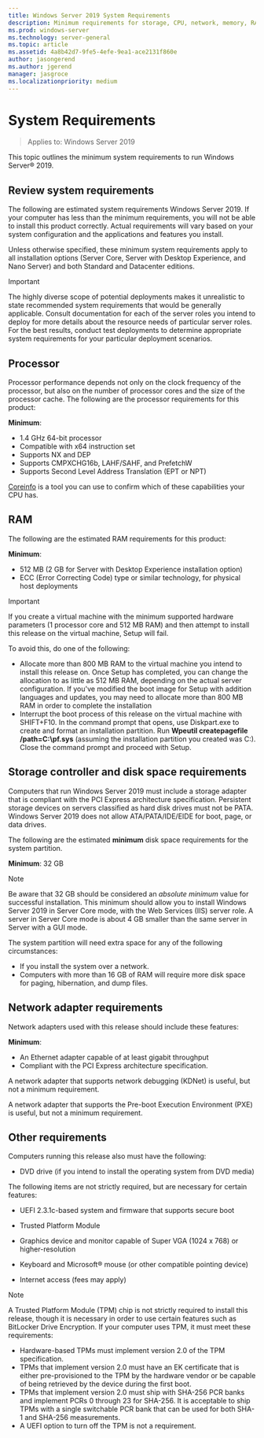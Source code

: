 ```yaml
--- 
title: Windows Server 2019 System Requirements
description: Minimum requirements for storage, CPU, network, memory, RAM in a clean installation of Windows Server 2019. 
ms.prod: windows-server
ms.technology: server-general
ms.topic: article
ms.assetid: 4a8b42d7-9fe5-4efe-9ea1-ace2131f860e
author: jasongerend
ms.author: jgerend
manager: jasgroce
ms.localizationpriority: medium
---
```

# System Requirements

> Applies to: Windows Server 2019

This topic outlines the minimum system requirements to run Windows Server&reg; 2019.

## Review system requirements  

The following are estimated system requirements Windows Server 2019. If your computer has less than the minimum requirements, you will not be able to install this product correctly. Actual requirements will vary based on your system configuration and the applications and features you install.

Unless otherwise specified, these minimum system requirements apply to all installation options (Server Core, Server with Desktop Experience, and Nano Server) and both Standard and Datacenter editions.  

> [!IMPORTANT]  
> The highly diverse scope of potential deployments makes it unrealistic to state recommended system requirements that would be generally applicable. Consult documentation for each of the server roles you intend to deploy for more details about the resource needs of particular server roles. For the best results, conduct test deployments to determine appropriate system requirements for your particular deployment scenarios.  

## Processor  

Processor performance depends not only on the clock frequency of the processor, but also on the number of processor cores and the size of the processor cache. The following are the processor requirements for this product:  

**Minimum**:  
- 1.4 GHz 64-bit processor  
- Compatible with x64 instruction set  
- Supports NX and DEP  
- Supports CMPXCHG16b, LAHF/SAHF, and PrefetchW  
- Supports Second Level Address Translation (EPT or NPT)  

[Coreinfo](https://technet.microsoft.com/sysinternals/cc835722.aspx) is a tool you can use to confirm which of these capabilities your CPU has.

## RAM

The following are the estimated RAM requirements for this product:  

**Minimum**:  
- 512 MB (2 GB for Server with Desktop Experience installation option)
- ECC (Error Correcting Code) type or similar technology, for physical host deployments

> [!IMPORTANT]  
> If you create a virtual machine with the minimum supported hardware parameters (1 processor core and 512 MB RAM) and then attempt to install this release on the virtual machine, Setup will fail.  
>   
> To avoid this, do one of the following:  
>   
> -   Allocate more than 800 MB RAM to the virtual machine you intend to install this release on. Once Setup has completed, you can change the allocation to as little as 512 MB RAM, depending on the actual server configuration. If you've modified the boot image for Setup with addition languages and updates, you may need to allocate more than 800 MB RAM in order to complete the installation  
> -   Interrupt the boot process of this release on the virtual machine with SHIFT+F10. In the command prompt that opens, use Diskpart.exe to create and format an installation partition. Run **Wpeutil createpagefile /path=C:\pf.sys** (assuming the installation partition you created was C:). Close the command prompt and proceed with Setup.  

## Storage controller and disk space requirements  
Computers that run Windows Server 2019 must include a storage adapter that is compliant with the PCI Express architecture specification. Persistent storage devices on servers classified as hard disk drives must not be PATA. Windows Server 2019 does not allow ATA/PATA/IDE/EIDE for boot, page, or data drives.  

The following are the estimated **minimum** disk space requirements for the system partition.  

**Minimum**: 32 GB  

> [!NOTE]
> Be aware that 32 GB should be considered an *absolute minimum* value for successful installation. This minimum should allow you to install Windows Server 2019 in Server Core mode, with the Web Services (IIS) server role. A server in Server Core mode is about 4 GB smaller than the same server in Server with a GUI mode. 
> 
> The system partition will need extra space for any of the following circumstances:  
> 
> -   If you install the system over a network.  
> -   Computers with more than 16 GB of RAM will require more disk space for paging, hibernation, and dump files.  

## Network adapter requirements  

Network adapters used with this release should include these features:  

**Minimum**:  
- An Ethernet adapter capable of at least gigabit throughput  
- Compliant with the PCI Express architecture specification.  

A network adapter that supports network debugging (KDNet) is useful, but not a minimum requirement.   

A network adapter that supports the Pre-boot Execution Environment (PXE) is useful, but not a minimum requirement.

## Other requirements  
Computers running this release also must have the following:  

-   DVD drive (if you intend to install the operating system from DVD media)  

The following items are not strictly required, but are necessary for certain features:  

- UEFI 2.3.1c-based system and firmware that supports secure boot  
- Trusted Platform Module  

-   Graphics device and monitor capable of Super VGA (1024 x 768) or higher-resolution  

-   Keyboard and Microsoft&reg; mouse (or other compatible pointing device)  

-   Internet access (fees may apply)  

> [!NOTE]  
> A Trusted Platform Module (TPM) chip is not strictly required to install this release, though it is necessary in order to use certain features such as BitLocker Drive Encryption. If your computer uses TPM, it must meet these requirements:  
>  
> - Hardware-based TPMs must implement version 2.0 of the TPM specification.  
> - TPMs that implement version 2.0 must have an EK certificate that is either pre-provisioned to the TPM by the hardware vendor or be capable of being retrieved by the device during the first boot.  
> - TPMs that implement version 2.0 must ship with SHA-256 PCR banks and implement PCRs 0 through 23 for SHA-256. It is acceptable to ship TPMs with a single switchable PCR bank that can be used for both SHA-1 and SHA-256 measurements.  
> - A UEFI option to turn off the TPM is not a requirement.  
